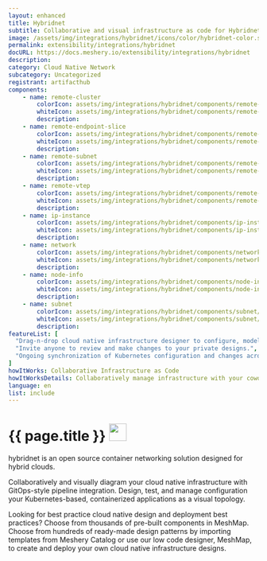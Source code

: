 ```yaml
---
layout: enhanced
title: Hybridnet
subtitle: Collaborative and visual infrastructure as code for Hybridnet
image: /assets/img/integrations/hybridnet/icons/color/hybridnet-color.svg
permalink: extensibility/integrations/hybridnet
docURL: https://docs.meshery.io/extensibility/integrations/hybridnet
description: 
category: Cloud Native Network
subcategory: Uncategorized
registrant: artifacthub
components: 
	- name: remote-cluster
		colorIcon: assets/img/integrations/hybridnet/components/remote-cluster/icons/color/remote-cluster-color.svg
		whiteIcon: assets/img/integrations/hybridnet/components/remote-cluster/icons/white/remote-cluster-white.svg
		description: 
	- name: remote-endpoint-slice
		colorIcon: assets/img/integrations/hybridnet/components/remote-endpoint-slice/icons/color/remote-endpoint-slice-color.svg
		whiteIcon: assets/img/integrations/hybridnet/components/remote-endpoint-slice/icons/white/remote-endpoint-slice-white.svg
		description: 
	- name: remote-subnet
		colorIcon: assets/img/integrations/hybridnet/components/remote-subnet/icons/color/remote-subnet-color.svg
		whiteIcon: assets/img/integrations/hybridnet/components/remote-subnet/icons/white/remote-subnet-white.svg
		description: 
	- name: remote-vtep
		colorIcon: assets/img/integrations/hybridnet/components/remote-vtep/icons/color/remote-vtep-color.svg
		whiteIcon: assets/img/integrations/hybridnet/components/remote-vtep/icons/white/remote-vtep-white.svg
		description: 
	- name: ip-instance
		colorIcon: assets/img/integrations/hybridnet/components/ip-instance/icons/color/ip-instance-color.svg
		whiteIcon: assets/img/integrations/hybridnet/components/ip-instance/icons/white/ip-instance-white.svg
		description: 
	- name: network
		colorIcon: assets/img/integrations/hybridnet/components/network/icons/color/network-color.svg
		whiteIcon: assets/img/integrations/hybridnet/components/network/icons/white/network-white.svg
		description: 
	- name: node-info
		colorIcon: assets/img/integrations/hybridnet/components/node-info/icons/color/node-info-color.svg
		whiteIcon: assets/img/integrations/hybridnet/components/node-info/icons/white/node-info-white.svg
		description: 
	- name: subnet
		colorIcon: assets/img/integrations/hybridnet/components/subnet/icons/color/subnet-color.svg
		whiteIcon: assets/img/integrations/hybridnet/components/subnet/icons/white/subnet-white.svg
		description: 
featureList: [
  "Drag-n-drop cloud native infrastructure designer to configure, model, and deploy your workloads.",
  "Invite anyone to review and make changes to your private designs.",
  "Ongoing synchronization of Kubernetes configuration and changes across any number of clusters."
]
howItWorks: Collaborative Infrastructure as Code
howItWorksDetails: Collaboratively manage infrastructure with your coworkers synchronously sharing the same designs.
language: en
list: include
---
```

<h1>{{ page.title }} <img src="{{ page.image }}" style="width: 35px; height: 35px;" /></h1>

<p>
hybridnet is an open source container networking solution designed for hybrid clouds.


</p>
<p>
    Collaboratively and visually diagram your cloud native infrastructure with GitOps-style pipeline integration. Design, test, and manage configuration your Kubernetes-based, containerized applications as a visual topology.
</p>
<p>
    Looking for best practice cloud native design and deployment best practices? Choose from thousands of pre-built components in MeshMap. Choose from hundreds of ready-made design patterns by importing templates from Meshery Catalog or use our low code designer, MeshMap, to create and deploy your own cloud native infrastructure designs.
</p>
